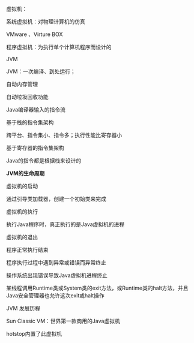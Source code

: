 虚拟机：

系统虚拟机：对物理计算机的仿真

VMware 、Virture BOX

程序虚拟机：为执行单个计算机程序而设计的

JVM

JVM：一次编译、到处运行；

   自动内存管理

   自动垃圾回收功能

Java编译器输入的指令流

基于栈的指令集架构

跨平台、指令集小、指令多；执行性能比寄存器小

基于寄存器的指令集架构

Java的指令都是根据栈来设计的

**JVM的生命周期**

虚拟机的启动

通过引导类加载器，创建一个初始类来完成

虚拟机的执行

执行Java程序时，真正执行的是Java虚拟机的进程

虚拟机的退出

程序正常执行结束

程序执行过程中遇到异常或错误而异常终止

操作系统出现错误导致Java虚拟机进程终止

某线程调用Runtime类或System类的exit方法，或Runtime类的halt方法，并且Java安全管理器也允许这次exit或halt操作

JVM 发展历程

Sun Classic VM：世界第一款商用的Java虚拟机

hotstop内置了此虚拟机